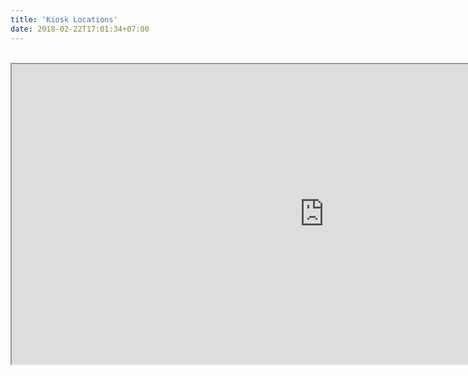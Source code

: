 ```yaml
---
title: 'Kiosk Locations'
date: 2018-02-22T17:01:34+07:00
---
```

<br>

<iframe src="https://www.google.com/maps/d/embed?mid=1xBZHf9lTIakqyJF19SbAZ9KfN0A&ehbc=2E312F" width="1000" height="480"></iframe>